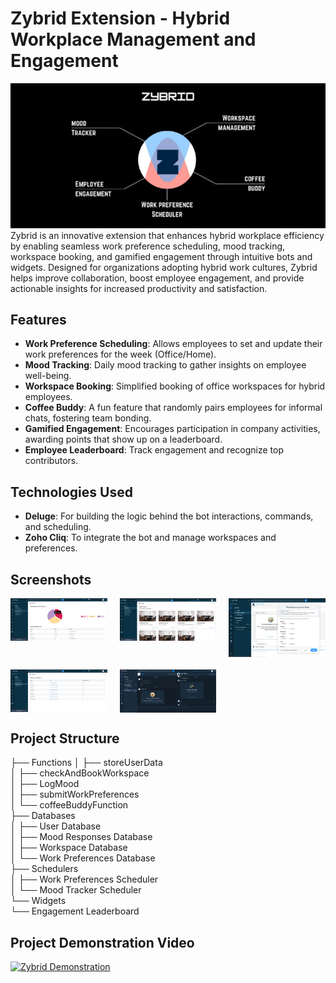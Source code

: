 # Zybrid Extension - Hybrid Workplace Management and Engagement
  <img src="images/zybrid-thumbnail.png" width="600">
Zybrid is an innovative extension that enhances hybrid workplace efficiency by enabling seamless work preference scheduling, mood tracking, workspace booking, and gamified engagement through intuitive bots and widgets. Designed for organizations adopting hybrid work cultures, Zybrid helps improve collaboration, boost employee engagement, and provide actionable insights for increased productivity and satisfaction.

## Features

- **Work Preference Scheduling**: Allows employees to set and update their work preferences for the week (Office/Home).
- **Mood Tracking**: Daily mood tracking to gather insights on employee well-being.
- **Workspace Booking**: Simplified booking of office workspaces for hybrid employees.
- **Coffee Buddy**: A fun feature that randomly pairs employees for informal chats, fostering team bonding.
- **Gamified Engagement**: Encourages participation in company activities, awarding points that show up on a leaderboard.
- **Employee Leaderboard**: Track engagement and recognize top contributors.

## Technologies Used

- **Deluge**: For building the logic behind the bot interactions, commands, and scheduling.
- **Zoho Cliq**: To integrate the bot and manage workspaces and preferences.


## Screenshots

<div style="display: grid; grid-template-columns: repeat(3, 1fr); gap: 20px;">
  <img src="images/Mood-Tracking.png" width="300">
  <img src="images/Workspace-Booking.png" width="300">
  <img src="images/work-preferences.png" width="300">
  <img src="images/Engagement-Leaderboard.png" width="300">
  <img src="images/Coffee-Buddy.png" width="300">
</div>




## Project Structure
├── Functions
│   ├── storeUserData  
│   ├── checkAndBookWorkspace  
│   ├── LogMood  
│   ├── submitWorkPreferences  
│   └── coffeeBuddyFunction  
├── Databases  
│   ├── User Database  
│   ├── Mood Responses Database  
│   ├── Workspace Database  
│   └── Work Preferences Database  
├── Schedulers  
│   ├── Work Preferences Scheduler  
│   └── Mood Tracker Scheduler  
└── Widgets  
    └── Engagement Leaderboard  

## Project Demonstration Video

[![Zybrid Demonstration](https://img.youtube.com/vi/aasL2WKYWJc/0.jpg)](https://www.youtube.com/watch?v=aasL2WKYWJc)




